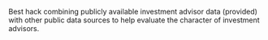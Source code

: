 Best hack combining publicly available investment advisor data (provided) with other public data sources to help evaluate the character of investment advisors.
